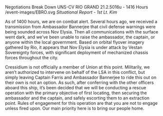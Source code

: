 Negotiations Break Down
UNS-CV RIO GRAND 
21.2.5016u - 1416 Hours
/event-images/EBRO.svg
*Situational Report - 1st Lt. Kim*

As of 1400 hours, we are on combat alert. Several hours ago, we received a transmission from Ambassador Bannerjee that civil defense warnings were being sounded across Nov Elysia. Then all communications with the surface went dark, and we’ve been unable to raise the ambassador, the captain, or anyone within the local government. Based on orbital flyover imagery gathered by Rio, it appears that Nov Elysia is under attack by Vestan Sovereignty forces, with significant deployment of mechanized chassis forces throughout the city.

Cressidium is not officially a member of Union at this point. Militarily, we aren’t authorized to intervene on behalf of the LSA in this conflict, but simply leaving Captain Farris and Ambassador Bannerjee to ride this out on their own is not an option. As such, after conferring with the other officers aboard this ship, it’s been decided that we will be conducting a rescue operation with the primary objective of first locating, then securing the ambassador and the captain, and safely escorting them to an extraction point. Rules of engagement for this operation are that you are not to engage unless fired upon. Our main priority here is to bring our people home.